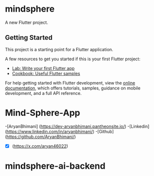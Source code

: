 # mindsphere

A new Flutter project.

## Getting Started

This project is a starting point for a Flutter application.

A few resources to get you started if this is your first Flutter project:

- [Lab: Write your first Flutter app](https://docs.flutter.dev/get-started/codelab)
- [Cookbook: Useful Flutter samples](https://docs.flutter.dev/cookbook)

For help getting started with Flutter development, view the
[online documentation](https://docs.flutter.dev/), which offers tutorials,
samples, guidance on mobile development, and a full API reference.
# Mind-Sphere-App

-[AryanBhimani] (https://dev-aryanbhimani.pantheonsite.io/)
-[Linkedin] (https://www.linkedin.com/in/aryanbhimani/)
-[Github] (https://github.com/AryanBhimani/)
-[X] (https://x.com/aryan46022)
# mindsphere-ai-backend
